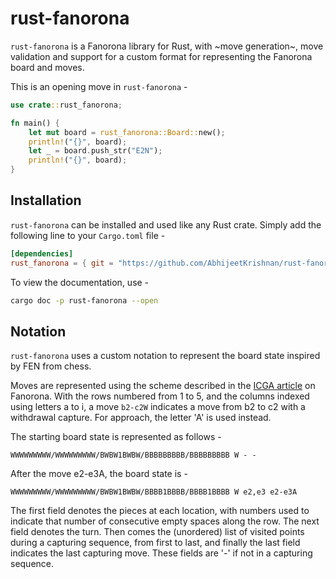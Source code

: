 # rust-fanorona

`rust-fanorona` is a Fanorona library for Rust, with ~move generation~, move validation and support for a custom format for representing the Fanorona board and moves.

This is an opening move in `rust-fanorona` -

```rust
use crate::rust_fanorona;

fn main() {
    let mut board = rust_fanorona::Board::new();
    println!("{}", board);
    let _ = board.push_str("E2N");
    println!("{}", board);
}
```

## Installation

`rust-fanorona` can be installed and used like any Rust crate. Simply add the following line to your `Cargo.toml` file -

```toml
[dependencies]
rust_fanorona = { git = "https://github.com/AbhijeetKrishnan/rust-fanorona.git", branch = "main" }
```

To view the documentation, use -

```bash
cargo doc -p rust-fanorona --open
```

## Notation

`rust-fanorona` uses a custom notation to represent the board state inspired by FEN from chess.

Moves are represented using the scheme described in the [ICGA article](https://icga.org/icga/games/Fanorona/#_Rules_of_Fanorona) on Fanorona. With the rows numbered from 1 to 5, and the columns indexed using letters a to i, a move `b2-c2W` indicates a move from b2 to c2 with a withdrawal capture. For approach, the letter 'A' is used instead.

The starting board state is represented as follows -

`WWWWWWWWW/WWWWWWWWW/BWBW1BWBW/BBBBBBBBB/BBBBBBBBB W - -`

After the move e2-e3A, the board state is -

`WWWWWWWWW/WWWWWWWWW/BWBW1BWBW/BBBB1BBBB/BBBB1BBBB W e2,e3 e2-e3A`

The first field denotes the pieces at each location, with numbers used to indicate that number of consecutive empty spaces along the row. The next field denotes the turn. Then comes the (unordered) list of visited points during a capturing sequence, from first to last, and finally the last field indicates the last capturing move. These fields are '-' if not in a capturing sequence.